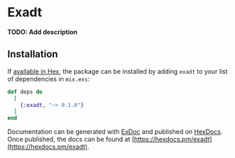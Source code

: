 # Exadt

**TODO: Add description**

## Installation

If [available in Hex](https://hex.pm/docs/publish), the package can be installed
by adding `exadt` to your list of dependencies in `mix.exs`:

```elixir
def deps do
  [
    {:exadt, "~> 0.1.0"}
  ]
end
```

Documentation can be generated with [ExDoc](https://github.com/elixir-lang/ex_doc)
and published on [HexDocs](https://hexdocs.pm). Once published, the docs can
be found at [https://hexdocs.pm/exadt](https://hexdocs.pm/exadt).

